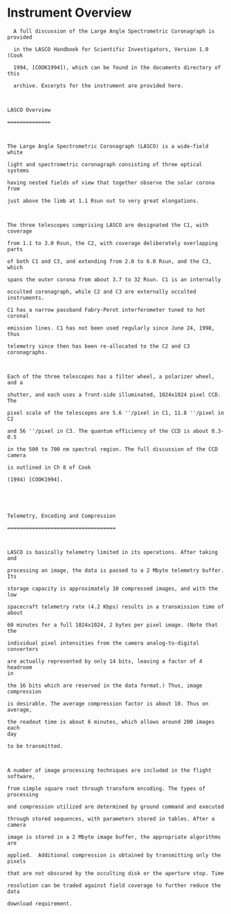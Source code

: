 
 
 
  Instrument Overview
  ===================
      A full discussion of the Large Angle Spectrometric Coronagraph is
    provided
 
      in the LASCO Handbook for Scientific Investigators, Version 1.0 (Cook
 
      1994, [COOK1994]), which can be found in the documents directory of this
 
      archive. Excerpts for the instrument are provided here.
 
 
 
    LASCO Overview
 
    ==============
 
 
 
    The Large Angle Spectrometric Coronagraph (LASCO) is a wide-field white
 
    light and spectrometric coronagraph consisting of three optical systems
 
    having nested fields of view that together observe the solar corona from
 
    just above the limb at 1.1 Rsun out to very great elongations.
 
 
 
    The three telescopes comprising LASCO are designated the C1, with coverage
 
    from 1.1 to 3.0 Rsun, the C2, with coverage deliberately overlapping parts
 
    of both C1 and C3, and extending from 2.0 to 6.0 Rsun, and the C3, which
 
    spans the outer corona from about 3.7 to 32 Rsun. C1 is an internally
 
    occulted coronagraph, while C2 and C3 are externally occulted instruments.
 
    C1 has a narrow passband Fabry-Perot interferometer tuned to hot coronal
 
    emission lines. C1 has not been used regularly since June 24, 1998, thus
 
    telemetry since then has been re-allocated to the C2 and C3 coronagraphs.
 
 
 
    Each of the three telescopes has a filter wheel, a polarizer wheel, and a
 
    shutter, and each uses a front-side illuminated, 1024x1024 pixel CCD. The
 
    pixel scale of the telescopes are 5.6 ''/pixel in C1, 11.8 ''/pixel in C2
 
    and 56 ''/pixel in C3. The quantum efficiency of the CCD is about 0.3-0.5
 
    in the 500 to 700 nm spectral region. The full discussion of the CCD
    camera
 
    is outlined in Ch 8 of Cook
 
    (1994) [COOK1994].
 
 
 
 
 
    Telemetry, Encoding and Compression
 
    ===================================
 
 
 
    LASCO is basically telemetry limited in its operations. After taking and
 
    processing an image, the data is passed to a 2 Mbyte telemetry buffer. Its
 
    storage capacity is approximately 10 compressed images, and with the low
 
    spacecraft telemetry rate (4.2 Kbps) results in a transmission time of
    about
 
    60 minutes for a full 1024x1024, 2 bytes per pixel image. (Note that the
 
    individual pixel intensities from the camera analog-to-digital converters
 
    are actually represented by only 14 bits, leaving a factor of 4 headroom
    in
 
    the 16 bits which are reserved in the data format.) Thus, image
    compression
 
    is desirable. The average compression factor is about 10. Thus on average,
 
    the readout time is about 6 minutes, which allows around 200 images each
    day
 
    to be transmitted.
 
 
 
    A number of image processing techniques are included in the flight
    software,
 
    from simple square root through transform encoding. The types of
    processing
 
    and compression utilized are determined by ground command and executed
 
    through stored sequences, with parameters stored in tables. After a camera
 
    image is stored in a 2 Mbyte image buffer, the appropriate algorithms are
 
    applied.  Additional compression is obtained by transmitting only the
    pixels
 
    that are not obscured by the occulting disk or the aperture stop. Time
 
    resolution can be traded against field coverage to further reduce the data
 
    download requirement.

        
